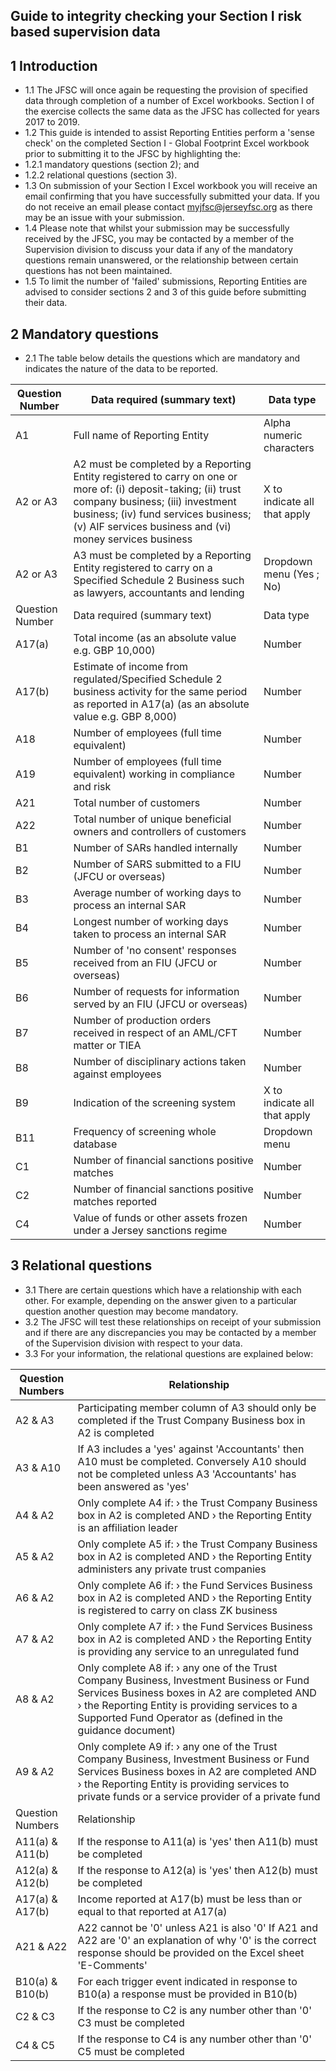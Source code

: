 
## Guide to integrity checking your Section I risk based supervision data

## 1 Introduction

- 1.1 The JFSC will once again be requesting the provision of specified data through completion of a number of Excel workbooks. Section I of the exercise collects the same data as the JFSC has collected for years 2017 to 2019.
- 1.2 This guide is intended to assist Reporting Entities perform a 'sense check' on the completed Section I - Global Footprint Excel workbook prior to submitting it to the JFSC by highlighting the:
- 1.2.1 mandatory questions (section 2); and
- 1.2.2 relational questions (section 3).
- 1.3 On submission of your Section I Excel workbook you will receive an email confirming that you have successfully submitted your data. If you do not receive an email please contact myjfsc@jerseyfsc.org as there may be an issue with your submission.
- 1.4 Please note that whilst your submission may be successfully received by the JFSC, you may be contacted by a member of the Supervision division to discuss your data if any of the mandatory questions remain unanswered, or the relationship between certain questions has not been maintained.
- 1.5 To limit the number of 'failed' submissions, Reporting Entities are advised to consider sections 2 and 3 of this guide before submitting their data.

## 2 Mandatory questions

- 2.1 The table below details the questions which are mandatory and indicates the nature of the data to be reported.

| Question  Number   | Data required (summary text)                                                                                                                                                                                                                             | Data type                     |
|--------------------|----------------------------------------------------------------------------------------------------------------------------------------------------------------------------------------------------------------------------------------------------------|-------------------------------|
| A1                 | Full name of Reporting Entity                                                                                                                                                                                                                            | Alpha numeric  characters     |
| A2  or  A3         | A2 must be completed by a Reporting Entity registered to  carry on one or more of: (i) deposit-taking; (ii) trust company  business; (iii) investment business; (iv) fund services business;  (v) AIF services business and (vi) money services business | X to indicate  all that apply |
| A2  or  A3         | A3 must be completed by a Reporting Entity registered to  carry on a Specified Schedule 2 Business such as lawyers,  accountants and lending                                                                                                             | Dropdown  menu (Yes ; No)     |
| Question  Number   | Data required (summary text)                                                                                                                               | Data type                     |
| A17(a)             | Total income (as an absolute value e.g. GBP 10,000)                                                                                                        | Number                        |
| A17(b)             | Estimate of income from regulated/Specified Schedule 2  business activity for the same period as reported in A17(a) (as  an absolute value e.g. GBP 8,000) | Number                        |
| A18                | Number of employees (full time equivalent)                                                                                                                 | Number                        |
| A19                | Number of employees (full time equivalent) working in  compliance and risk                                                                                 | Number                        |
| A21                | Total number of customers                                                                                                                                  | Number                        |
| A22                | Total number of unique beneficial owners and controllers of  customers                                                                                     | Number                        |
| B1                 | Number of SARs handled internally                                                                                                                          | Number                        |
| B2                 | Number of SARS submitted to a FIU (JFCU or overseas)                                                                                                       | Number                        |
| B3                 | Average number of working days to process an internal SAR                                                                                                  | Number                        |
| B4                 | Longest number of working days taken to process an internal  SAR                                                                                           | Number                        |
| B5                 | Number of 'no consent' responses received from an FIU (JFCU  or overseas)                                                                                  | Number                        |
| B6                 | Number of requests for information served by an FIU (JFCU or  overseas)                                                                                    | Number                        |
| B7                 | Number of production orders received in respect of an  AML/CFT matter or TIEA                                                                              | Number                        |
| B8                 | Number of disciplinary actions taken against employees                                                                                                     | Number                        |
| B9                 | Indication of the screening system                                                                                                                         | X to indicate  all that apply |
| B11                | Frequency of screening whole database                                                                                                                      | Dropdown  menu                |
| C1                 | Number of financial sanctions positive matches                                                                                                             | Number                        |
| C2                 | Number of financial sanctions positive matches reported                                                                                                    | Number                        |
| C4                 | Value of funds or other assets frozen under a Jersey sanctions  regime                                                                                     | Number                        |

## 3 Relational questions

- 3.1 There are certain questions which have a relationship with each other. For example, depending on the answer given to a particular question another question may become mandatory.
- 3.2 The JFSC will test these relationships on receipt of your submission and if there are any discrepancies you may be contacted by a member of the Supervision division with respect to your data.
- 3.3 For your information, the relational questions are explained below:

| Question  Numbers   | Relationship                                                                                                                                                                                                                                                  |
|---------------------|---------------------------------------------------------------------------------------------------------------------------------------------------------------------------------------------------------------------------------------------------------------|
| A2 & A3             | Participating member column of A3 should  only  be completed if the  Trust Company Business box in A2 is completed                                                                                                                                            |
| A3 & A10            | If A3 includes a 'yes' against 'Accountants' then A10 must be completed. Conversely A10 should not be completed unless A3 'Accountants' has  been answered as 'yes'                                                                                           |
| A4 & A2             | Only complete A4 if:  › the Trust Company Business box in A2 is completed AND  › the Reporting Entity is an affiliation leader                                                                                                                                |
| A5 & A2             | Only complete A5 if:  › the Trust Company Business box in A2 is completed AND  › the Reporting Entity administers any private trust companies                                                                                                                 |
| A6 & A2             | Only complete A6 if: › the Fund Services Business box in A2 is completed AND  › the Reporting Entity is registered to carry on class ZK business                                                                                                              |
| A7 & A2             | Only complete A7 if:  › the Fund Services Business box in A2 is completed AND  › the Reporting Entity is providing any service to an unregulated  fund                                                                                                        |
| A8 & A2             | Only complete A8 if:  › any one of the Trust Company Business, Investment Business or  Fund Services Business boxes in A2 are completed AND  › the Reporting Entity is providing services to a Supported Fund  Operator as (defined in the guidance document) |
| A9 & A2             | Only complete A9 if:  › any one of the Trust Company Business, Investment Business or  Fund Services Business boxes in A2 are completed AND  › the Reporting Entity is providing services to private funds or a  service provider of a private fund           |
| Question  Numbers   | Relationship                                                                                                                                                          |
| A11(a) &  A11(b)    | If the response to A11(a) is 'yes' then A11(b) must be completed                                                                                                      |
| A12(a) &  A12(b)    | If the response to A12(a) is 'yes' then A12(b) must be completed                                                                                                      |
| A17(a) &  A17(b)    | Income reported at A17(b) must be less than or equal to that reported at  A17(a)                                                                                      |
| A21 & A22           | A22 cannot be '0' unless A21 is also '0' If A21 and A22 are '0' an explanation of why '0' is the correct response  should be provided on the Excel sheet 'E-Comments' |
| B10(a) &  B10(b)    | For each trigger event indicated in response to B10(a) a response must  be provided in B10(b)                                                                         |
| C2 & C3             | If the response to C2 is any number other than '0' C3 must be completed                                                                                               |
| C4 & C5             | If the response to C4 is any number other than '0' C5 must be completed                                                                                               |